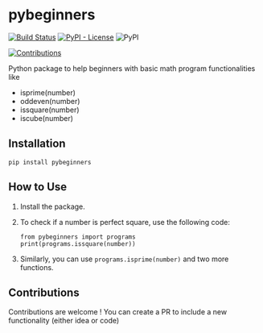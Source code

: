 # pybeginners

[![Build Status](https://travis-ci.org/amrs-tech/pybeginners.svg?branch=master)](https://travis-ci.org/amrs-tech/pybeginners)
[![PyPI - License](https://img.shields.io/pypi/l/pybeginners)](https://raw.githubusercontent.com/amrs-tech/pybeginners/master/LICENSE)
![PyPI](https://img.shields.io/pypi/v/pybeginners)
<!--[![PyPI - Downloads](https://img.shields.io/pypi/dd/pybeginners)](https://pypi.org/project/pybeginners/)-->
[![Contributions](https://img.shields.io/badge/contributions-welcome-green.svg)](https://img.shields.io/badge/contributions-welcome-green.svg)

Python package to help beginners with basic math program functionalities like

* isprime(number)
* oddeven(number)
* issquare(number)
* iscube(number)

## Installation

`pip install pybeginners`

## How to Use

1. Install the package.
2. To check if a number is perfect square, use the following code:

	```
	from pybeginners import programs
	print(programs.issquare(number))
	```
3. Similarly, you can use `programs.isprime(number)` and two more functions.

## Contributions

Contributions are welcome ! You can create a PR to include a new functionality (either idea or code)
